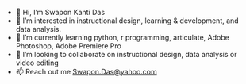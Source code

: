 - 👋 Hi, I’m Swapon Kanti Das
- 👀 I’m interested in instructional design, learning & development, and data analysis.
- 🌱 I’m currently learning python, r programming, articulate, Adobe Photoshop, Adobe Premiere Pro
- 💞️ I’m looking to collaborate on instructional design, data analysis or video editing
- 📫 Reach out me Swapon.Das@yahoo.com

<!---
swapon1/swapon1 is a ✨ special ✨ repository because its `README.md` (this file) appears on your GitHub profile.
You can click the Preview link to take a look at your changes.
--->
